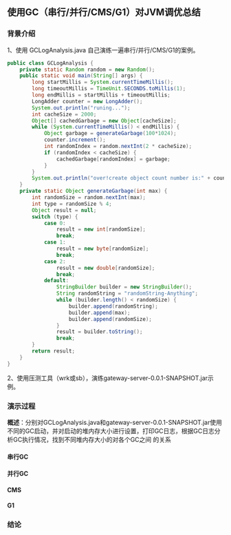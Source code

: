 ## 使用GC（串行/并行/CMS/G1）对JVM调优总结

### 背景介绍

1、使用 GCLogAnalysis.java 自己演练一遍串行/并行/CMS/G1的案例。

```java
public class GCLogAnalysis {
    private static Random random = new Random();
    public static void main(String[] args) {
        long startMillis = System.currentTimeMillis();
        long timeoutMillis = TimeUnit.SECONDS.toMillis(1);
        long endMillis = startMillis + timeoutMillis;
        LongAdder counter = new LongAdder();
        System.out.println("runing...");
        int cacheSize = 2000;
        Object[] cachedGarbage = new Object[cacheSize];
        while (System.currentTimeMillis() < endMillis) {
            Object garbage = generateGarbage(100*1024);
            counter.increment();
            int randomIndex = random.nextInt(2 * cacheSize);
            if (randomIndex < cacheSize) {
                cachedGarbage[randomIndex] = garbage;
            }
        }
        System.out.println("over!create object count number is:" + counter.longValue());
    }
    private static Object generateGarbage(int max) {
        int randomSize = random.nextInt(max);
        int type = randomSize % 4;
        Object result = null;
        switch (type) {
            case 0:
                result = new int[randomSize];
                break;
            case 1:
                result = new byte[randomSize];
                break;
            case 2:
                result = new double[randomSize];
                break;
            default:
                StringBuilder builder = new StringBuilder();
                String randomString = "randomString-Anything";
                while (builder.length() < randomSize) {
                    builder.append(randomString);
                    builder.append(max);
                    builder.append(randomSize);
                }
                result = builder.toString();
                break;
        }
        return result;
    }
}
```

2、使用压测工具（wrk或sb），演练gateway-server-0.0.1-SNAPSHOT.jar示例。

### 演示过程

**概述**：分别对GCLogAnalysis.java和gateway-server-0.0.1-SNAPSHOT.jar使用不同的GC启动，并对启动的堆内存大小进行设置，打印GC日志，根据GC日志分析GC执行情况，找到不同堆内存大小的对各个GC之间 的关系

#### 串行GC



#### 并行GC



#### CMS



#### G1



### 结论

